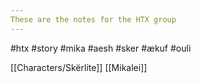 ```yaml
---
These are the notes for the HTX group
---
```

#htx #story #mika #aesh #sker #ækuf #ouli

[[Characters/Skërlite]]
[[Mikalei]]
